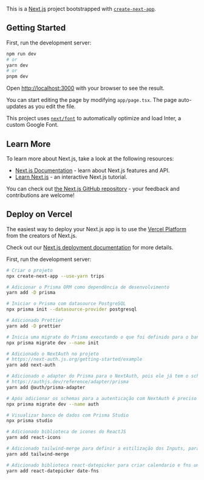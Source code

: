 This is a [Next.js](https://nextjs.org/) project bootstrapped with [`create-next-app`](https://github.com/vercel/next.js/tree/canary/packages/create-next-app).

## Getting Started

First, run the development server:

```bash
npm run dev
# or
yarn dev
# or
pnpm dev
```

Open [http://localhost:3000](http://localhost:3000) with your browser to see the result.

You can start editing the page by modifying `app/page.tsx`. The page auto-updates as you edit the file.

This project uses [`next/font`](https://nextjs.org/docs/basic-features/font-optimization) to automatically optimize and load Inter, a custom Google Font.

## Learn More

To learn more about Next.js, take a look at the following resources:

- [Next.js Documentation](https://nextjs.org/docs) - learn about Next.js features and API.
- [Learn Next.js](https://nextjs.org/learn) - an interactive Next.js tutorial.

You can check out [the Next.js GitHub repository](https://github.com/vercel/next.js/) - your feedback and contributions are welcome!

## Deploy on Vercel

The easiest way to deploy your Next.js app is to use the [Vercel Platform](https://vercel.com/new?utm_medium=default-template&filter=next.js&utm_source=create-next-app&utm_campaign=create-next-app-readme) from the creators of Next.js.

Check out our [Next.js deployment documentation](https://nextjs.org/docs/deployment) for more details.

First, run the development server:

```bash
# Criar o projeto
npx create-next-app --use-yarn trips

# Adicionar o Prisma ORM como dependência de desenvolvimento
yarn add -D prisma

# Iniciar o Prisma com datasource PostgreSQL
npx prisma init --datasource-provider postgresql

# Adicionado Prettier
yarn add -D prettier

# Inicia uma migrate do Prisma executando o que foi definido para o banco de dados em schema.prisma
npx prisma migrate dev --name init

# Adicionado o NextAuth no projeto
# https://next-auth.js.org/getting-started/example
yarn add next-auth

# Adicionado o adapter do Prisma para o NextAuth, pois ele já tem o schema pronto para controle de autenticação
# https://authjs.dev/reference/adapter/prisma
yarn add @auth/prisma-adapter

# Após adicionar os schemas para a autenticação com NextAuth é preciso rodar a migrate novamente
npx prisma migrate dev --name auth

# Visualizar banco de dados com Prisma Studio
npx prisma studio

# Adicionado biblioteca de icones do ReactJS
yarn add react-icons

# Adicionado tailwind-merge para definir a estilização dos Inputs, para que ao adicionar outros estilos nos componentes que ele é chamado, estes estilos definidos não sejam sobrescritos.
yarn add tailwind-merge

# Adicionado biblioteca react-datepicker para criar calendario e fns uma lib para manipular datas
yarn add react-datepicker date-fns
```
